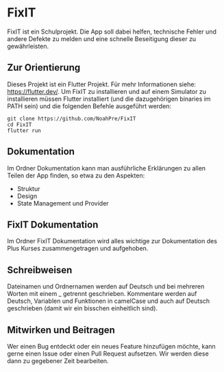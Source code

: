 # FixIT
FixIT ist ein Schulprojekt. Die App soll dabei helfen, technische Fehler und andere Defekte zu melden und eine schnelle Beseitigung dieser zu gewährleisten.

## Zur Orientierung
Dieses Projekt ist ein Flutter Projekt. Für mehr Informationen siehe: https://flutter.dev/. Um FixIT zu installieren und auf einem Simulator zu installieren müssen Flutter installiert (und die dazugehörigen binaries im PATH sein) und die folgenden Befehle ausgeführt werden:
```
git clone https://github.com/NoahPre/FixIT
cd FixIT
flutter run
```

## Dokumentation
Im Ordner Dokumentation kann man ausführliche Erklärungen zu allen Teilen der App finden, so etwa zu den Aspekten:
* Struktur
* Design
* State Management und Provider

## FixIT Dokumentation
Im Ordner FixIT Dokumentation wird alles wichtige zur Dokumentation des Plus Kurses zusammengetragen und aufgehoben.

## Schreibweisen
Dateinamen und Ordnernamen werden auf Deutsch und bei mehreren Worten mit einem _ getrennt geschrieben. Kommentare werden auf Deutsch, Variablen und Funktionen in camelCase und auch auf Deutsch geschrieben (damit wir ein bisschen einheitlich sind).

## Mitwirken und Beitragen
Wer einen Bug entdeckt oder ein neues Feature hinzufügen möchte, kann gerne einen Issue oder einen Pull Request aufsetzen. Wir werden diese dann zu gegebener Zeit bearbeiten.